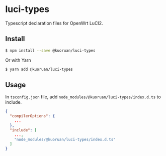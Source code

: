 # luci-types

Typescript declaration files for OpenWrt LuCI2.

## Install

```sh
$ npm install --save @kuoruan/luci-types
```

Or with Yarn

```sh
$ yarn add @kuoruan/luci-types
```

## Usage

In ```tsconfig.json``` file, add ```node_modules/@kuoruan/luci-types/index.d.ts``` to include.

```json
{
  "compilerOptions": {
    ...
  },
  "include": [
    ...,
    "node_modules/@kuoruan/luci-types/index.d.ts"
  ]
}
```
